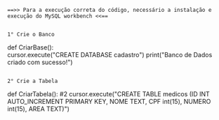     ==>> Para a execução correta do código, necessário a instalação e execução do MySQL workbench <<==

                                                                            1° Crie o Banco

def CriarBase():                                      
  cursor.execute("CREATE DATABASE cadastro")
  print("Banco de Dados criado com sucesso!")
  
  
                                                                            2° Crie a Tabela 

def CriarTabela():                                      #2
  cursor.execute("CREATE TABLE medicos (ID INT AUTO_INCREMENT PRIMARY KEY, NOME TEXT, CPF int(15), NUMERO int(15), AREA TEXT)")
  
